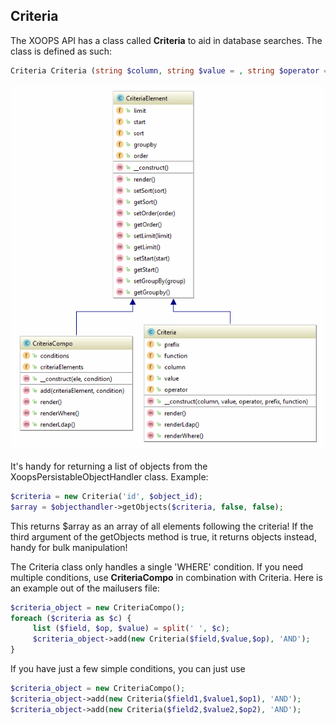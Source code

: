 ## Criteria

The XOOPS API has a class called **Criteria** to aid in database searches. The class is defined as such:

```php
Criteria Criteria (string $column, string $value = , string $operator = '=', mixed $prefix = , mixed $function = )
```

![](../../assets/ClassUML/Criteria.png)



It's handy for returning a list of objects from the XoopsPersistableObjectHandler class.
Example:
```php
$criteria = new Criteria('id', $object_id); 
$array = $objecthandler->getObjects($criteria, false, false);
```

This returns $array as an array of all elements following the criteria! If the third argument of the getObjects method is true, it returns objects instead, handy for bulk manipulation!

The Criteria class only handles a single 'WHERE' condition. If you need multiple conditions, use **CriteriaCompo** in combination with Criteria. Here is an example out of the mailusers file:
```php
$criteria_object = new CriteriaCompo();
foreach ($criteria as $c) {
     list ($field, $op, $value) = split(' ', $c); 
     $criteria_object->add(new Criteria($field,$value,$op), 'AND');
}
```
    
If you have just a few simple conditions, you can just use
```php
$criteria_object = new CriteriaCompo();
$criteria_object->add(new Criteria($field1,$value1,$op1), 'AND');
$criteria_object->add(new Criteria($field2,$value2,$op2), 'AND');
```
